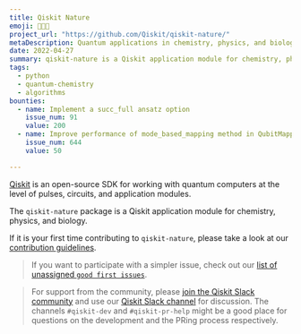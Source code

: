 ```yaml
---
title: Qiskit Nature
emoji: 👩🏽‍🔬
project_url: "https://github.com/Qiskit/qiskit-nature/"
metaDescription: Quantum applications in chemistry, physics, and biology.
date: 2022-04-27
summary: qiskit-nature is a Qiskit application module for chemistry, physics, and biology.
tags:
  - python
  - quantum-chemistry
  - algorithms
bounties:
  - name: Implement a succ_full ansatz option
    issue_num: 91
    value: 200
  - name: Improve performance of mode_based_mapping method in QubitMapper
    issue_num: 644
    value: 50

---
```


[Qiskit](https://qiskit.org) is an open-source SDK for working with quantum computers at the level of pulses, circuits, and application modules.

The `qiskit-nature` package is a Qiskit application module for chemistry, physics, and biology.

If it is your first time contributing to `qiskit-nature`, please take a look at our [contribution guidelines](https://github.com/Qiskit/qiskit-nature/blob/main/CONTRIBUTING.md).

> If you want to participate with a simpler issue, check out our [list of unassigned `good first issues`](https://github.com/Qiskit/qiskit-nature/issues?q=is%3Aopen+is%3Aissue+no%3Aassignee+label%3A%22good+first+issue%22).

> For support from the community, please [join the Qiskit Slack community](https://ibm.co/joinqiskitslack) and use our [Qiskit Slack channel](https://qiskit.slack.com) for discussion. The channels `#qiskit-dev` and `#qiskit-pr-help` might be a good place for questions on the development and the PRing process respectively.

